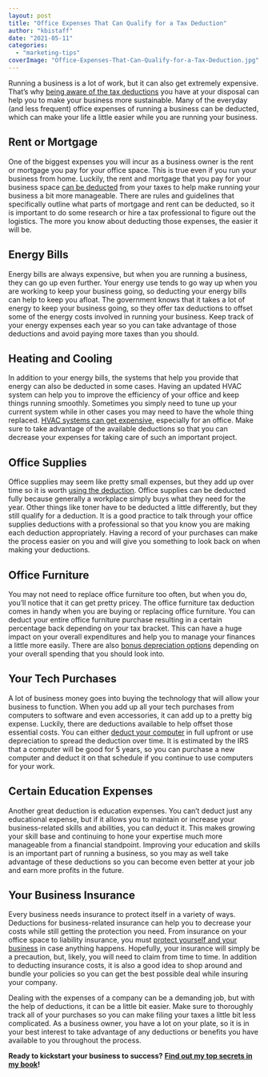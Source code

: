 ```yaml
---
layout: post
title: "Office Expenses That Can Qualify for a Tax Deduction"
author: "kbistaff"
date: "2021-05-11"
categories: 
  - "marketing-tips"
coverImage: "Office-Expenses-That-Can-Qualify-for-a-Tax-Deduction.jpg"
---
```


Running a business is a lot of work, but it can also get extremely expensive. That’s why [being aware of the tax deductions](https://2020taxresolution.com/tax-help/) you have at your disposal can help you to make your business more sustainable. Many of the everyday (and less frequent) office expenses of running a business can be deducted, which can make your life a little easier while you are running your business.

## **Rent or Mortgage**

One of the biggest expenses you will incur as a business owner is the rent or mortgage you pay for your office space. This is true even if you run your business from home. Luckily, the rent and mortgage that you pay for your business space [can be deducted](https://www.nerdwallet.com/blog/taxes/home-office-tax-deductions-small-business/) from your taxes to help make running your business a bit more manageable. There are rules and guidelines that specifically outline what parts of mortgage and rent can be deducted, so it is important to do some research or hire a tax professional to figure out the logistics. The more you know about deducting those expenses, the easier it will be.

## **Energy Bills**

Energy bills are always expensive, but when you are running a business, they can go up even further. Your energy use tends to go way up when you are working to keep your business going, so deducting your energy bills can help to keep you afloat. The government knows that it takes a lot of energy to keep your business going, so they offer tax deductions to offset some of the energy costs involved in running your business. Keep track of your energy expenses each year so you can take advantage of those deductions and avoid paying more taxes than you should.

## **Heating and Cooling**

In addition to your energy bills, the systems that help you provide that energy can also be deducted in some cases. Having an updated HVAC system can help you to improve the efficiency of your office and keep things running smoothly. Sometimes you simply need to tune up your current system while in other cases you may need to have the whole thing replaced. [HVAC systems can get expensive](https://minnicks.com/hvac-service-areas/highland-md/), especially for an office. Make sure to take advantage of the available deductions so that you can decrease your expenses for taking care of such an important project.

## **Office Supplies**

Office supplies may seem like pretty small expenses, but they add up over time so it is worth [using the deduction](https://smallbiztrends.com/2019/09/office-expense-deduction.html). Office supplies can be deducted fully because generally a workplace simply buys what they need for the year. Other things like toner have to be deducted a little differently, but they still qualify for a deduction. It is a good practice to talk through your office supplies deductions with a professional so that you know you are making each deduction appropriately. Having a record of your purchases can make the process easier on you and will give you something to look back on when making your deductions.

## **Office Furniture**

You may not need to replace office furniture too often, but when you do, you’ll notice that it can get pretty pricey. The office furniture tax deduction comes in handy when you are buying or replacing office furniture. You can deduct your entire office furniture purchase resulting in a certain percentage back depending on your tax bracket. This can have a huge impact on your overall expenditures and help you to manage your finances a little more easily. There are also [bonus depreciation options](https://www.officefurniture.com/Blog/Depreciate-Furniture-Tax-Rules) depending on your overall spending that you should look into.

## **Your Tech Purchases**

A lot of business money goes into buying the technology that will allow your business to function. When you add up all your tech purchases from computers to software and even accessories, it can add up to a pretty big expense. Luckily, there are deductions available to help offset those essential costs. You can either [deduct your computer](https://pocketsense.com/computer-related-tax-deductions-deducting-computers-used-for-work-13729762.html) in full upfront or use depreciation to spread the deduction over time. It is estimated by the IRS that a computer will be good for 5 years, so you can purchase a new computer and deduct it on that schedule if you continue to use computers for your work.

## **Certain Education Expenses**

Another great deduction is education expenses. You can’t deduct just any educational expense, but if it allows you to maintain or increase your business-related skills and abilities, you can deduct it. This makes growing your skill base and continuing to hone your expertise much more manageable from a financial standpoint. Improving your education and skills is an important part of running a business, so you may as well take advantage of these deductions so you can become even better at your job and earn more profits in the future.

## **Your Business Insurance**

Every business needs insurance to protect itself in a variety of ways. Deductions for business-related insurance can help you to decrease your costs while still getting the protection you need. From insurance on your office space to liability insurance, you must [protect yourself and your business](https://www.nationalfunding.com/blog/required-business-insurance/) in case anything happens. Hopefully, your insurance will simply be a precaution, but, likely, you will need to claim from time to time. In addition to deducting insurance costs, it is also a good idea to shop around and bundle your policies so you can get the best possible deal while insuring your company.

Dealing with the expenses of a company can be a demanding job, but with the help of deductions, it can be a little bit easier. Make sure to thoroughly track all of your purchases so you can make filing your taxes a little bit less complicated. As a business owner, you have a lot on your plate, so it is in your best interest to take advantage of any deductions or benefits you have available to you throughout the process.

**Ready to kickstart your business to success?** [**Find out my top secrets in my book**](https://go.katebagoy.com/ebook)**!**
